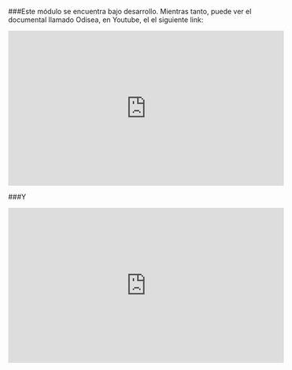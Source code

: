 ###Este módulo se encuentra bajo desarrollo. Mientras tanto, puede  ver el documental llamado Odisea, en Youtube, el el siguiente link:

<div align="center"><iframe width="560" height="315" src="https://www.youtube.com/embed/nWXQacWRn5I" frameborder="0" allowfullscreen></iframe></div>

###Y

<div align="center"><iframe width="560" height="315" src="https://www.youtube.com/embed/M1FxA1o0pn8" frameborder="0" allowfullscreen></iframe></div>
